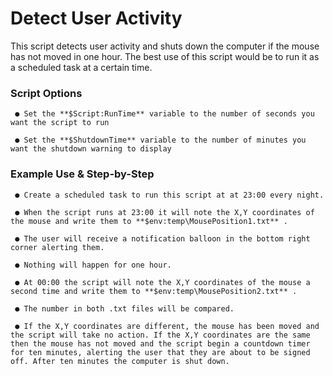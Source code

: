 # Detect User Activity

This script detects user activity and shuts down the computer if the mouse has not moved in one hour. 
The best use of this script would be to run it as a scheduled task at a certain time.

### Script Options

     ● Set the **$Script:RunTime** variable to the number of seconds you want the script to run

     ● Set the **$ShutdownTime** variable to the number of minutes you want the shutdown warning to display

### Example Use & Step-by-Step

     ● Create a scheduled task to run this script at at 23:00 every night.

     ● When the script runs at 23:00 it will note the X,Y coordinates of the mouse and write them to **$env:temp\MousePosition1.txt** .

     ● The user will receive a notification balloon in the bottom right corner alerting them.

     ● Nothing will happen for one hour.

     ● At 00:00 the script will note the X,Y coordinates of the mouse a second time and write them to **$env:temp\MousePosition2.txt** .

     ● The number in both .txt files will be compared. 

     ● If the X,Y coordinates are different, the mouse has been moved and the script will take no action. If the X,Y coordinates are the same then the mouse has not moved and the script begin a countdown timer for ten minutes, alerting the user that they are about to be signed off. After ten minutes the computer is shut down.
